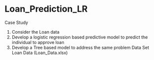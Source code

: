 # Loan_Prediction_LR
Case Study 
1.	Consider the Loan data
2.	Develop a logistic regression based predictive model to predict the individual to approve loan
3.	Develop a Tree based model to address the same problem
Data Set
	Loan Data (Loan_Data.xlsx)
